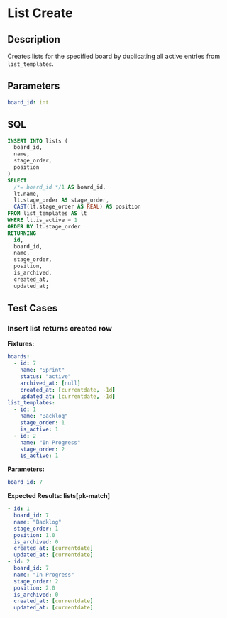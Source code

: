 # List Create

## Description

Creates lists for the specified board by duplicating all active entries from `list_templates`.

## Parameters

```yaml
board_id: int
```

## SQL

```sql
INSERT INTO lists (
  board_id,
  name,
  stage_order,
  position
)
SELECT
  /*= board_id */1 AS board_id,
  lt.name,
  lt.stage_order AS stage_order,
  CAST(lt.stage_order AS REAL) AS position
FROM list_templates AS lt
WHERE lt.is_active = 1
ORDER BY lt.stage_order
RETURNING
  id,
  board_id,
  name,
  stage_order,
  position,
  is_archived,
  created_at,
  updated_at;
```

## Test Cases

### Insert list returns created row

**Fixtures:**
```yaml
boards:
  - id: 7
    name: "Sprint"
    status: "active"
    archived_at: [null]
    created_at: [currentdate, -1d]
    updated_at: [currentdate, -1d]
list_templates:
  - id: 1
    name: "Backlog"
    stage_order: 1
    is_active: 1
  - id: 2
    name: "In Progress"
    stage_order: 2
    is_active: 1
```

**Parameters:**
```yaml
board_id: 7
```

**Expected Results: lists[pk-match]**
```yaml
- id: 1
  board_id: 7
  name: "Backlog"
  stage_order: 1
  position: 1.0
  is_archived: 0
  created_at: [currentdate]
  updated_at: [currentdate]
- id: 2
  board_id: 7
  name: "In Progress"
  stage_order: 2
  position: 2.0
  is_archived: 0
  created_at: [currentdate]
  updated_at: [currentdate]
```
